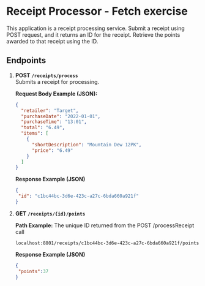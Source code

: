 # Receipt Processor - Fetch exercise

This application is a receipt processing service. Submit a receipt using POST request, and it returns an ID for the receipt. Retrieve the points awarded to that receipt using the ID.

## Endpoints

1. **POST `/receipts/process`**  
   Submits a receipt for processing.
   
   **Request Body Example (JSON):**
   ```json
   {
     "retailer": "Target",
     "purchaseDate": "2022-01-01",
     "purchaseTime": "13:01",
     "total": "6.49",
     "items": [
       {
         "shortDescription": "Mountain Dew 12PK",
         "price": "6.49"
       }
     ]
   }
   ```

   **Response Example (JSON)**
   ```json
   {
    "id": "c1bc44bc-3d6e-423c-a27c-6bda660a921f"
   }
   ```

2. **GET `/receipts/{id}/points`**
   
   **Path Example:**
   The unique ID returned from the POST /processReceipt call
   ```
   localhost:8801/receipts/c1bc44bc-3d6e-423c-a27c-6bda660a921f/points
   ```

   **Response Example (JSON)**
   ```json
   {
    "points":37
   }
   ```
